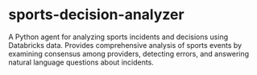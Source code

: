 # sports-decision-analyzer
A Python agent for analyzing sports incidents and decisions using Databricks data. Provides comprehensive analysis of sports events by examining consensus among providers, detecting errors, and answering natural language questions about incidents.
